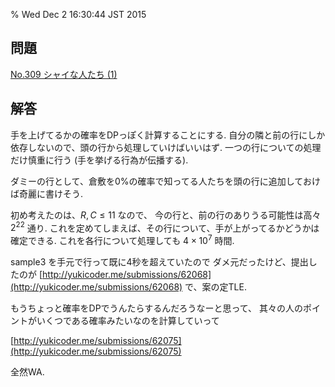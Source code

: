 % Wed Dec  2 16:30:44 JST 2015

## 問題

[No.309 シャイな人たち (1)](http://yukicoder.me/problems/846)

## 解答

手を上げてるかの確率をDPっぽく計算することにする.
自分の隣と前の行にしか依存しないので、頭の行から処理していけばいいはず.
一つの行についての処理だけ慎重に行う (手を挙げる行為が伝播する).

ダミーの行として、倉敷を0%の確率で知ってる人たちを頭の行に追加しておけば奇麗に書けそう.

初め考えたのは、$R, C \leq 11$ なので、
今の行と、前の行のありうる可能性は高々 $2^{22}$ 通り.
これを定めてしまえば、その行について、手が上がってるかどうかは確定できる.
これを各行について処理しても $4 \times 10^7$ 時間.

sample3 を手元で行って既に4秒を超えていたので
ダメ元だったけど、提出したのが
[http://yukicoder.me/submissions/62068](http://yukicoder.me/submissions/62068)
で、案の定TLE.

もうちょっと確率をDPでうんたらするんだろうなーと思って、
其々の人のポイントがいくつである確率みたいなのを計算していって

[http://yukicoder.me/submissions/62075](http://yukicoder.me/submissions/62075)

全然WA.

